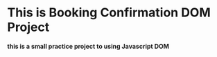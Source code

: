 # This is Booking Confirmation DOM Project
**this is a small practice project to using Javascript DOM**